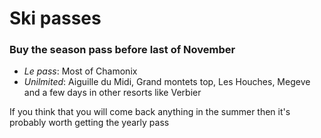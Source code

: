 # Ski passes

### Buy the season pass before last of November

* *Le pass*: Most of Chamonix
* *Unilmited*: Aiguille du Midi, Grand montets top, Les Houches, Megeve and a few days in other resorts like Verbier 

If you think that you will come back anything in the summer then it's probably worth getting the yearly pass
